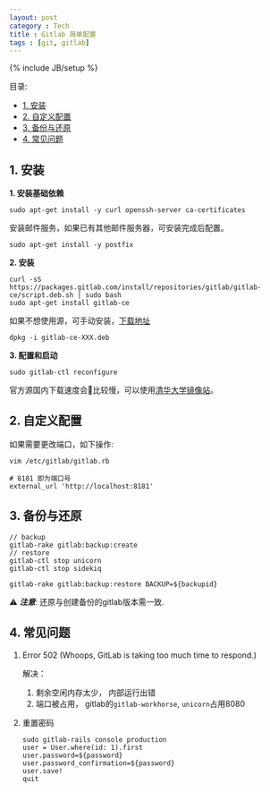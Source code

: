 ```yaml
---
layout: post
category : Tech
title : Gitlab 简单配置
tags : [git, gitlab]
---
```

{% include JB/setup %}


目录:


<!-- @import "[TOC]" {cmd="toc" depthFrom=2 depthTo=6 orderedList=false} -->
<!-- code_chunk_output -->

* [1. 安装](#1-安装)
* [2. 自定义配置](#2-自定义配置)
* [3. 备份与还原](#3-备份与还原)
* [4. 常见问题](#4-常见问题)

<!-- /code_chunk_output -->


## 1. 安装

**1. 安装基础依赖**

```
sudo apt-get install -y curl openssh-server ca-certificates
```

安装邮件服务，如果已有其他邮件服务器，可安装完成后配置。

```
sudo apt-get install -y postfix
```

**2. 安装**

```
curl -sS https://packages.gitlab.com/install/repositories/gitlab/gitlab-ce/script.deb.sh | sudo bash
sudo apt-get install gitlab-ce
```

如果不想使用源，可手动安装，[下载地址](https://packages.gitlab.com/gitlab/gitlab-ce)

```
dpkg -i gitlab-ce-XXX.deb
```

**3. 配置和启动**

```
sudo gitlab-ctl reconfigure
```

官方源国内下载速度会比较慢，可以使用[清华大学镜像站](https://mirrors.tuna.tsinghua.edu.cn/help/gitlab-ce/)。

## 2. 自定义配置

如果需要更改端口，如下操作:

```shell
vim /etc/gitlab/gitlab.rb

# 8181 即为端口号
external_url 'http://localhost:8181'
```

## 3. 备份与还原
```
// backup
gitlab-rake gitlab:backup:create
// restore
gitlab-ctl stop unicorn
gitlab-ctl stop sidekiq

gitlab-rake gitlab:backup:restore BACKUP=${backupid}
```
⚠️ ***注意***: 还原与创建备份的gitlab版本需一致.

## 4. 常见问题

1.  Error 502 (Whoops, GitLab is taking too much time to respond.)

    解决：

    1. 剩余空闲内存太少， 内部运行出错
    2. 端口被占用， gitlab的`gitlab-workhorse`, `unicorn`占用8080
2. 重置密码
    ```
    sudo gitlab-rails console production
    user = User.where(id: 1).first
    user.password=${password}
    user.password_confirmation=${password}
    user.save!
    quit
    ```
